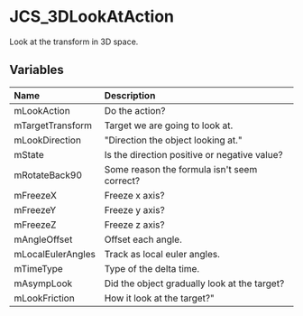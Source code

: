 # JCS_3DLookAtAction

Look at the transform in 3D space.

## Variables

| Name              | Description                                  |
|:------------------|:---------------------------------------------|
| mLookAction       | Do the action?                               |
| mTargetTransform  | Target we are going to look at.              |
| mLookDirection    | "Direction the object looking at."           |
| mState            | Is the direction positive or negative value? |
| mRotateBack90     | Some reason the formula isn't seem correct?  |
| mFreezeX          | Freeze x axis?                               |
| mFreezeY          | Freeze y axis?                               |
| mFreezeZ          | Freeze z axis?                               |
| mAngleOffset      | Offset each angle.                           |
| mLocalEulerAngles | Track as local euler angles.                 |
| mTimeType         | Type of the delta time.                      |
| mAsympLook        | Did the object gradually look at the target? |
| mLookFriction     | How it look at the target?"                  |
